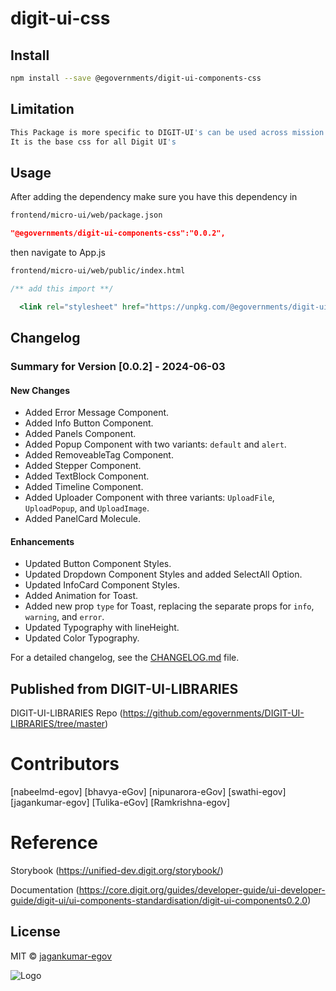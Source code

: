<!-- TODO: update this -->

# digit-ui-css

## Install

```bash
npm install --save @egovernments/digit-ui-components-css
```

## Limitation

```bash
This Package is more specific to DIGIT-UI's can be used across mission's
It is the base css for all Digit UI's
```

## Usage

After adding the dependency make sure you have this dependency in

```bash
frontend/micro-ui/web/package.json
```

```json
"@egovernments/digit-ui-components-css":"0.0.2",
```

then navigate to App.js

```bash
frontend/micro-ui/web/public/index.html
```

```jsx
/** add this import **/

  <link rel="stylesheet" href="https://unpkg.com/@egovernments/digit-ui-components-css@0.0.2/dist/index.css" />

```
## Changelog

### Summary for Version [0.0.2] - 2024-06-03

#### New Changes

- Added Error Message Component.
- Added Info Button Component.
- Added Panels Component.
- Added Popup Component with two variants: `default` and `alert`.
- Added RemoveableTag Component.
- Added Stepper Component.
- Added TextBlock Component.
- Added Timeline Component.
- Added Uploader Component with three variants: `UploadFile`, `UploadPopup`, and `UploadImage`.
- Added PanelCard Molecule.

#### Enhancements

- Updated Button Component Styles.
- Updated Dropdown Component Styles and added SelectAll Option.
- Updated InfoCard Component Styles.
- Added Animation for Toast.
- Added new prop `type` for Toast, replacing the separate props for `info`, `warning`, and `error`.
- Updated Typography with lineHeight.
- Updated Color Typography.

For a detailed changelog, see the [CHANGELOG.md](./CHANGELOG.md) file.


## Published from DIGIT-UI-LIBRARIES

DIGIT-UI-LIBRARIES Repo (https://github.com/egovernments/DIGIT-UI-LIBRARIES/tree/master)

# Contributors

[nabeelmd-egov] [bhavya-eGov] [nipunarora-eGov] [swathi-egov] [jagankumar-egov] [Tulika-eGov] [Ramkrishna-egov]

# Reference 

Storybook (https://unified-dev.digit.org/storybook/)

Documentation (https://core.digit.org/guides/developer-guide/ui-developer-guide/digit-ui/ui-components-standardisation/digit-ui-components0.2.0)

## License

MIT © [jagankumar-egov](https://github.com/jagankumar-egov)

![Logo](https://s3.ap-south-1.amazonaws.com/works-dev-asset/mseva-white-logo.png)
